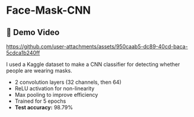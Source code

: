 # Face-Mask-CNN

## 🎥 Demo Video

https://github.com/user-attachments/assets/950caab5-dc89-40cd-baca-5cdca1b240ff


I used a Kaggle dataset to make a CNN classifier for detecting whether people are wearing masks.

- 2 convolution layers (32 channels, then 64)
- ReLU activation for non-linearity
- Max pooling to improve efficiency
- Trained for 5 epochs
- **Test accuracy:** 98.79%


